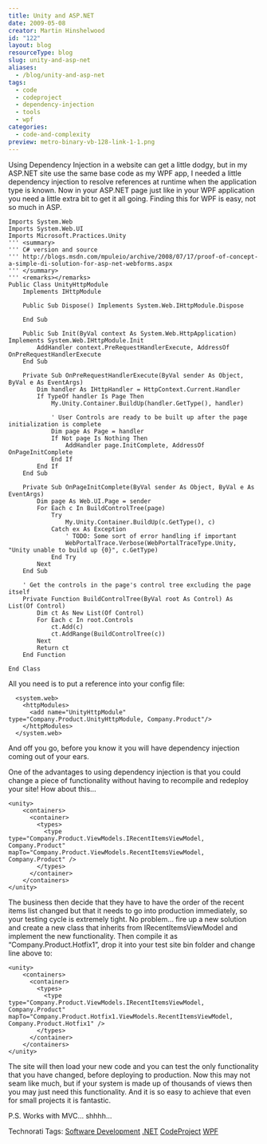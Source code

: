 ```yaml
---
title: Unity and ASP.NET
date: 2009-05-08
creator: Martin Hinshelwood
id: "122"
layout: blog
resourceType: blog
slug: unity-and-asp-net
aliases:
  - /blog/unity-and-asp-net
tags:
  - code
  - codeproject
  - dependency-injection
  - tools
  - wpf
categories:
  - code-and-complexity
preview: metro-binary-vb-128-link-1-1.png
---
```


Using Dependency Injection in a website can get a little dodgy, but in my ASP.NET site use the same base code as my WPF app, I needed a little dependency injection to resolve references at runtime when the application type is known. Now in your ASP.NET page just like in your WPF application you need a little extra bit to get it all going. Finding this for WPF is easy, not so much in ASP.

```
Imports System.Web
Imports System.Web.UI
Imports Microsoft.Practices.Unity
''' <summary>
''' C# version and source
''' http://blogs.msdn.com/mpuleio/archive/2008/07/17/proof-of-concept-a-simple-di-solution-for-asp-net-webforms.aspx
''' </summary>
''' <remarks></remarks>
Public Class UnityHttpModule
    Implements IHttpModule

    Public Sub Dispose() Implements System.Web.IHttpModule.Dispose

    End Sub

    Public Sub Init(ByVal context As System.Web.HttpApplication) Implements System.Web.IHttpModule.Init
        AddHandler context.PreRequestHandlerExecute, AddressOf OnPreRequestHandlerExecute
    End Sub

    Private Sub OnPreRequestHandlerExecute(ByVal sender As Object, ByVal e As EventArgs)
        Dim handler As IHttpHandler = HttpContext.Current.Handler
        If TypeOf handler Is Page Then
            My.Unity.Container.BuildUp(handler.GetType(), handler)

            ' User Controls are ready to be built up after the page initialization is complete
            Dim page As Page = handler
            If Not page Is Nothing Then
                AddHandler page.InitComplete, AddressOf OnPageInitComplete
            End If
        End If
    End Sub

    Private Sub OnPageInitComplete(ByVal sender As Object, ByVal e As EventArgs)
        Dim page As Web.UI.Page = sender
        For Each c In BuildControlTree(page)
            Try
                My.Unity.Container.BuildUp(c.GetType(), c)
            Catch ex As Exception
                ' TODO: Some sort of error handling if important
                WebPortalTrace.Verbose(WebPortalTraceType.Unity, "Unity unable to build up {0}", c.GetType)
            End Try
        Next
    End Sub

    ' Get the controls in the page's control tree excluding the page itself
    Private Function BuildControlTree(ByVal root As Control) As List(Of Control)
        Dim ct As New List(Of Control)
        For Each c In root.Controls
            ct.Add(c)
            ct.AddRange(BuildControlTree(c))
        Next
        Return ct
    End Function

End Class
```

All you need is to put a reference into your config file:

```
  <system.web>
    <httpModules>
      <add name="UnityHttpModule" type="Company.Product.UnityHttpModule, Company.Product"/>
    </httpModules>
  </system.web>
```

And off you go, before you know it you will have dependency injection coming out of your ears.

One of the advantages to using dependency injection is that you could change a piece of functionality without having to recompile and redeploy your site! How about this…

```
<unity>
    <containers>
      <container>
        <types>
          <type type="Company.Product.ViewModels.IRecentItemsViewModel, Company.Product" mapTo="Company.Product.ViewModels.RecentItemsViewModel, Company.Product" />
        </types>
      </container>
    </containers>
</unity>
```

The business then decide that they have to have the order of the recent items list changed but that it needs to go into production immediately, so your testing cycle is extremely tight. No problem… fire up a new solution and create a new class that inherits from IRecentItemsViewModel and implement the new functionality. Then compile it as “Company.Product.Hotfix1”, drop it into your test site bin folder and change line above to:

```
<unity>
    <containers>
      <container>
        <types>
          <type type="Company.Product.ViewModels.IRecentItemsViewModel, Company.Product" mapTo="Company.Product.Hotfix1.ViewModels.RecentItemsViewModel, Company.Product.Hotfix1" />
        </types>
      </container>
    </containers>
</unity>
```

The site will then load your new code and you can test the only functionality that you have changed, before deploying to production. Now this may not seam like much, but if your system is made up of thousands of views then you may just need this functionality. And it is so easy to achieve that even for small projects it is fantastic.

P.S. Works with MVC… shhhh…

Technorati Tags: [Software Development](http://technorati.com/tags/Software+Development) [.NET](http://technorati.com/tags/.NET) [CodeProject](http://technorati.com/tags/CodeProject) [WPF](http://technorati.com/tags/WPF)

